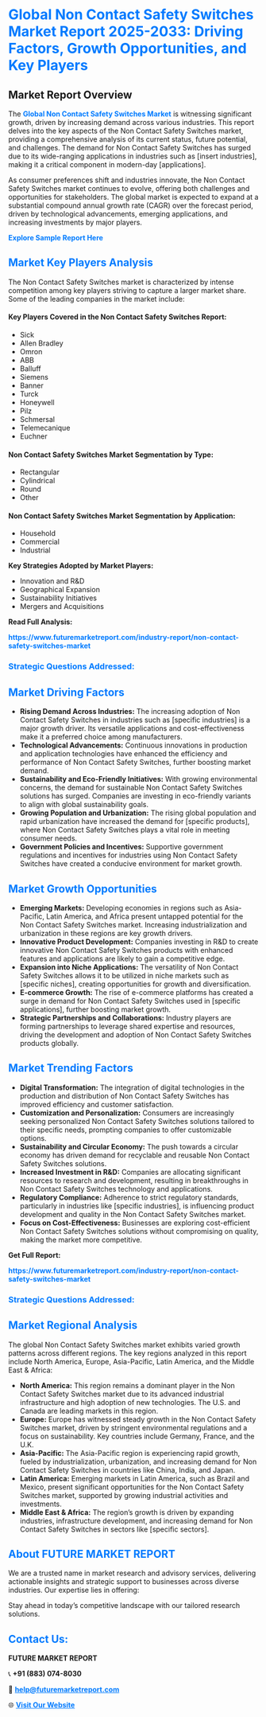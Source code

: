 <h1 style="color: #007BFF;">Global Non Contact Safety Switches Market Report 2025-2033: Driving Factors, Growth Opportunities, and Key Players</h1>

<section id="overview">
<h2>Market Report Overview</h2>
<p>The <a href="https://www.futuremarketreport.com/industry-report/non-contact-safety-switches-market" style="color: #007BFF; text-decoration: none;"><strong>Global Non Contact Safety Switches Market</strong></a> is witnessing significant growth, driven by increasing demand across various industries. This report delves into the key aspects of the Non Contact Safety Switches market, providing a comprehensive analysis of its current status, future potential, and challenges. The demand for Non Contact Safety Switches has surged due to its wide-ranging applications in industries such as [insert industries], making it a critical component in modern-day [applications].</p>
<p>As consumer preferences shift and industries innovate, the Non Contact Safety Switches market continues to evolve, offering both challenges and opportunities for stakeholders. The global market is expected to expand at a substantial compound annual growth rate (CAGR) over the forecast period, driven by technological advancements, emerging applications, and increasing investments by major players.</p>
</section>

<section id="overview">
<p><a href="https://www.futuremarketreport.com/request-sample/reportId=76695" style="color: #007BFF; text-decoration: none;"><strong>Explore Sample Report Here</strong></a></p>
</section>

<section id="key-players">
<h2 style="color: #007BFF;">Market Key Players Analysis</h2>
<p>The Non Contact Safety Switches market is characterized by intense competition among key players striving to capture a larger market share. Some of the leading companies in the market include:</p>
<h4>Key Players Covered in the Non Contact Safety Switches Report:</h4>
<ul><li>Sick</li><li>Allen Bradley</li><li>Omron</li><li>ABB</li><li>Balluff</li><li>Siemens</li><li>Banner</li><li>Turck</li><li>Honeywell</li><li>Pilz</li><li>Schmersal</li><li>Telemecanique</li><li>Euchner</li></ul>
<h4>Non Contact Safety Switches Market Segmentation by Type:</h4>
<ul><li>Rectangular</li><li>Cylindrical</li><li>Round</li><li>Other</li></ul>

<h4>Non Contact Safety Switches Market Segmentation by Application:</h4>
<ul><li>Household</li><li>Commercial</li><li>Industrial</li></ul>
<p><strong>Key Strategies Adopted by Market Players:</strong></p>
<ul>
<li>Innovation and R&D</li>
<li>Geographical Expansion</li>
<li>Sustainability Initiatives</li>
<li>Mergers and Acquisitions</li>
</ul>
</section>

<section>
<p><strong>Read Full Analysis: </strong></p><a href="https://www.futuremarketreport.com/industry-report/non-contact-safety-switches-market" style="color: #007BFF; text-decoration: none;"><strong>https://www.futuremarketreport.com/industry-report/non-contact-safety-switches-market</strong></a>
<h3 style="color: #007BFF;">Strategic Questions Addressed:</h3>
</section>

<section id="driving-factors">
<h2 style="color: #007BFF;">Market Driving Factors</h2>
<ul>
<li><strong>Rising Demand Across Industries:</strong> The increasing adoption of Non Contact Safety Switches in industries such as [specific industries] is a major growth driver. Its versatile applications and cost-effectiveness make it a preferred choice among manufacturers.</li>
<li><strong>Technological Advancements:</strong> Continuous innovations in production and application technologies have enhanced the efficiency and performance of Non Contact Safety Switches, further boosting market demand.</li>
<li><strong>Sustainability and Eco-Friendly Initiatives:</strong> With growing environmental concerns, the demand for sustainable Non Contact Safety Switches solutions has surged. Companies are investing in eco-friendly variants to align with global sustainability goals.</li>
<li><strong>Growing Population and Urbanization:</strong> The rising global population and rapid urbanization have increased the demand for [specific products], where Non Contact Safety Switches plays a vital role in meeting consumer needs.</li>
<li><strong>Government Policies and Incentives:</strong> Supportive government regulations and incentives for industries using Non Contact Safety Switches have created a conducive environment for market growth.</li>
</ul>
</section>

<section id="growth-opportunities">
<h2 style="color: #007BFF;">Market Growth Opportunities</h2>
<ul>
<li><strong>Emerging Markets:</strong> Developing economies in regions such as Asia-Pacific, Latin America, and Africa present untapped potential for the Non Contact Safety Switches market. Increasing industrialization and urbanization in these regions are key growth drivers.</li>
<li><strong>Innovative Product Development:</strong> Companies investing in R&D to create innovative Non Contact Safety Switches products with enhanced features and applications are likely to gain a competitive edge.</li>
<li><strong>Expansion into Niche Applications:</strong> The versatility of Non Contact Safety Switches allows it to be utilized in niche markets such as [specific niches], creating opportunities for growth and diversification.</li>
<li><strong>E-commerce Growth:</strong> The rise of e-commerce platforms has created a surge in demand for Non Contact Safety Switches used in [specific applications], further boosting market growth.</li>
<li><strong>Strategic Partnerships and Collaborations:</strong> Industry players are forming partnerships to leverage shared expertise and resources, driving the development and adoption of Non Contact Safety Switches products globally.</li>
</ul>
</section>

<section id="trending-factors">
<h2 style="color: #007BFF;">Market Trending Factors</h2>
<ul>
<li><strong>Digital Transformation:</strong> The integration of digital technologies in the production and distribution of Non Contact Safety Switches has improved efficiency and customer satisfaction.</li>
<li><strong>Customization and Personalization:</strong> Consumers are increasingly seeking personalized Non Contact Safety Switches solutions tailored to their specific needs, prompting companies to offer customizable options.</li>
<li><strong>Sustainability and Circular Economy:</strong> The push towards a circular economy has driven demand for recyclable and reusable Non Contact Safety Switches solutions.</li>
<li><strong>Increased Investment in R&D:</strong> Companies are allocating significant resources to research and development, resulting in breakthroughs in Non Contact Safety Switches technology and applications.</li>
<li><strong>Regulatory Compliance:</strong> Adherence to strict regulatory standards, particularly in industries like [specific industries], is influencing product development and quality in the Non Contact Safety Switches market.</li>
<li><strong>Focus on Cost-Effectiveness:</strong> Businesses are exploring cost-efficient Non Contact Safety Switches solutions without compromising on quality, making the market more competitive.</li>
</ul>
</section>

<section>
<p><strong>Get Full Report: </strong></p><a href="https://www.futuremarketreport.com/industry-report/non-contact-safety-switches-market" style="color: #007BFF; text-decoration: none;"><strong>https://www.futuremarketreport.com/industry-report/non-contact-safety-switches-market</strong></a>
<h3 style="color: #007BFF;">Strategic Questions Addressed:</h3>
</section>


<section id="regional-analysis">
<h2 style="color: #007BFF;">Market Regional Analysis</h2>
<p>The global Non Contact Safety Switches market exhibits varied growth patterns across different regions. The key regions analyzed in this report include North America, Europe, Asia-Pacific, Latin America, and the Middle East & Africa:</p>
<ul>
<li><strong>North America:</strong> This region remains a dominant player in the Non Contact Safety Switches market due to its advanced industrial infrastructure and high adoption of new technologies. The U.S. and Canada are leading markets in this region.</li>
<li><strong>Europe:</strong> Europe has witnessed steady growth in the Non Contact Safety Switches market, driven by stringent environmental regulations and a focus on sustainability. Key countries include Germany, France, and the U.K.</li>
<li><strong>Asia-Pacific:</strong> The Asia-Pacific region is experiencing rapid growth, fueled by industrialization, urbanization, and increasing demand for Non Contact Safety Switches in countries like China, India, and Japan.</li>
<li><strong>Latin America:</strong> Emerging markets in Latin America, such as Brazil and Mexico, present significant opportunities for the Non Contact Safety Switches market, supported by growing industrial activities and investments.</li>
<li><strong>Middle East & Africa:</strong> The region’s growth is driven by expanding industries, infrastructure development, and increasing demand for Non Contact Safety Switches in sectors like [specific sectors].</li>
</ul>
</section>

<footer>
<h2 style="color: #007BFF;">About FUTURE MARKET REPORT</h2>
<p>We are a trusted name in market research and advisory services, delivering actionable insights and strategic support to businesses across diverse industries. Our expertise lies in offering:</p>

<p>Stay ahead in today’s competitive landscape with our tailored research solutions.</p>

<h2 style="color: #007BFF;">Contact Us:</h2>
<p><strong>FUTURE MARKET REPORT</strong></p>
<p>📞 <strong>+91 (883) 074-8030</strong></p>
<p>📧 <strong><a href="mailto:help@futuremarketreport.com" style="color: #007BFF;">help@futuremarketreport.com</a></strong></p>
<p>🌐 <strong><a href="https://www.futuremarketreport.com/" style="color: #007BFF;">Visit Our Website</a></strong></p>
</footer>